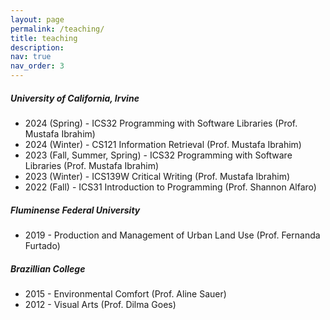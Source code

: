 ```yaml
---
layout: page
permalink: /teaching/
title: teaching
description: 
nav: true
nav_order: 3
---
```


##### **University of California, Irvine**
- 2024 (Spring) - ICS32 Programming with Software Libraries (Prof. Mustafa Ibrahim)
- 2024 (Winter) - CS121 Information Retrieval (Prof. Mustafa Ibrahim)
- 2023 (Fall, Summer, Spring) - ICS32 Programming with Software Libraries (Prof. Mustafa Ibrahim)
- 2023 (Winter) - ICS139W Critical Writing (Prof. Mustafa Ibrahim)
- 2022 (Fall) - ICS31 Introduction to Programming (Prof. Shannon Alfaro)

##### **Fluminense Federal University**
- 2019 - Production and Management of Urban Land Use (Prof. Fernanda Furtado)

##### **Brazillian College**
- 2015 - Environmental Comfort (Prof. Aline Sauer)
- 2012 - Visual Arts (Prof. Dilma Goes)
